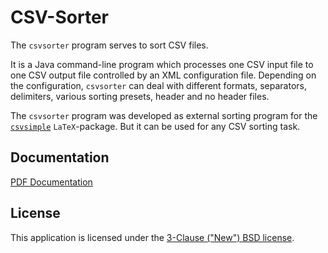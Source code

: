 CSV-Sorter
=========

The `csvsorter` program serves to sort CSV files.

It is a Java command-line program which
processes one CSV input file to one CSV output file
controlled by an XML configuration file. Depending on the configuration,
`csvsorter`  can deal with different formats, separators, delimiters,
various sorting presets, header and no header files.

The `csvsorter` program was developed as external sorting program for the 
[`csvsimple`](http://www.ctan.org/tex-archive/macros/latex/contrib/csvsimple)
`LaTeX`-package. But it can be used for any CSV sorting task.

## Documentation

[PDF Documentation](http://T-F-S.github.io/csvsorter/csvsorter.pdf)

## License

This application is licensed under the
[3-Clause ("New") BSD license](http://opensource.org/licenses/BSD-3-Clause).
